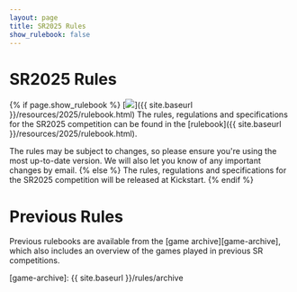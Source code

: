 ```yaml
---
layout: page
title: SR2025 Rules
show_rulebook: false
---
```


SR2025 Rules
============

{% if page.show_rulebook %}
  [<img class="left" src="{{ site.baseurl }}/resources/2025/rulebook.png" />]({{ site.baseurl }}/resources/2025/rulebook.html)
  The rules, regulations and specifications for the SR2025 competition can be
  found in the [rulebook]({{ site.baseurl }}/resources/2025/rulebook.html).

  The rules may be subject to changes, so please ensure you're using the most up-to-date version.
  We will also let you know of any important changes by email.
{% else %}
  The rules, regulations and specifications for the SR2025 competition will be released at Kickstart.
{% endif %}

Previous Rules
==============

Previous rulebooks are available from the [game archive][game-archive], which
also includes an overview of the games played in previous SR competitions.

[game-archive]: {{ site.baseurl }}/rules/archive
